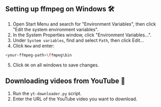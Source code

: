 ## Setting up ffmpeg on Windows 🛠️

1. Open Start Menu and search for "Environment Variables", then click "Edit the system environment variables".
2. In the System Properties window, click "Environment Variables...".
3. Under `System variables`, find and select `Path`, then click Edit...
4. Click `New` and enter:
  ```bash
  <your-ffmpeg-path>\ffmpeg\bin
  ```
5. Click `OK` on all windows to save changes.

## Downloading videos from YouTube 💾

1. Run the `yt-downloader.py` script.
2. Enter the URL of the YouTube video you want to download.